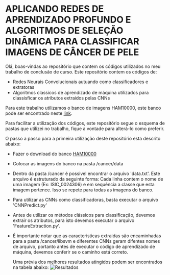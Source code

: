 # APLICANDO REDES DE APRENDIZADO PROFUNDO E ALGORITMOS DE SELEÇÃO DINÂMICA PARA CLASSIFICAR IMAGENS DE CÂNCER DE PELE

Olá, boas-vindas ao repositório que contem os códigos utilizados no meu trabalho de conclusão de curso.
Este repositório contem os códigos de:

- Redes Neurais Convolucionais autuando como classificadores e extratoras
- Algoritmos classicos de aprendizado de máquina utilizados para classisficar os atributos extraidos pelas CNNs

Para este trabalho utilizamos o banco de imagens HAM10000, este banco pode ser encontrado neste [link](https://www.kaggle.com/datasets/kmader/skin-cancer-mnist-ham10000).

Para facilitar a utilização dos códigos, este repositório segue o esquema de pastas que utilizei no trabalho, fique a vontade para alterá-lo como preferir.

O passo a passo para a primeira utilização deste repositório esta descrito abaixo:

- Fazer o download do banco [HAM10000](https://www.kaggle.com/datasets/kmader/skin-cancer-mnist-ham10000)
- Colocar as imagens do banco na pasta /cancer/data
- Dentro da pasta /cancer é possivel encontrar o arquivo 'data.txt'. Este arquivo é estruturado da seguinte forma: Cada linha contem o nome de uma imagem (Ex: ISIC_0024306) e em sequência a classe que esta imagem pertence. Isso se repete para todas as imagens do banco.
- Para utilizar as CNNs como classificadoras, basta executar o arquivo 'CNNPredict.py'
- Antes de utilizar os métodos clássicos para classificação, devemos extrair os atributos, para isto devemos executar o arquivo 'FeatureExtraction.py'.
- É importante notar que as caracteristicas extraidas são encaminhadas para a pasta /cancer/libsvm e diferentes CNNs geram difentes nomes de arquivo, portanto antes de executar o código de aprendizado de máquina, devemos conferir se o caminho está correto.

  Uma prévia dos melhores resultados atingidos podem ser encontrados na tabela abaixo:
![Resultados](https://github.com/JoaoPedroCAS/ClassificarLes-oDePele/assets/70914320/0eb18656-4fb0-447c-bf64-20fe465b7593)



